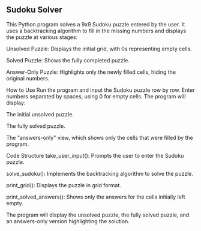 ## Sudoku Solver

This Python program solves a 9x9 Sudoku puzzle entered by the user. It uses a backtracking algorithm to fill in the missing numbers and displays the puzzle at various stages:

Unsolved Puzzle: Displays the initial grid, with 0s representing empty cells.

Solved Puzzle: Shows the fully completed puzzle.

Answer-Only Puzzle: Highlights only the newly filled cells, hiding the original numbers.

How to Use
Run the program and input the Sudoku puzzle row by row. Enter numbers separated by spaces, using 0 for empty cells. The program will display:

The initial unsolved puzzle.

The fully solved puzzle.

The "answers-only" view, which shows only the cells that were filled by the program.

Code Structure
take_user_input(): Prompts the user to enter the Sudoku puzzle.

solve_sudoku(): Implements the backtracking algorithm to solve the puzzle.

print_grid(): Displays the puzzle in grid format.

print_solved_answers(): Shows only the answers for the cells initially left empty.

The program will display the unsolved puzzle, the fully solved puzzle, and an answers-only version highlighting the solution.

